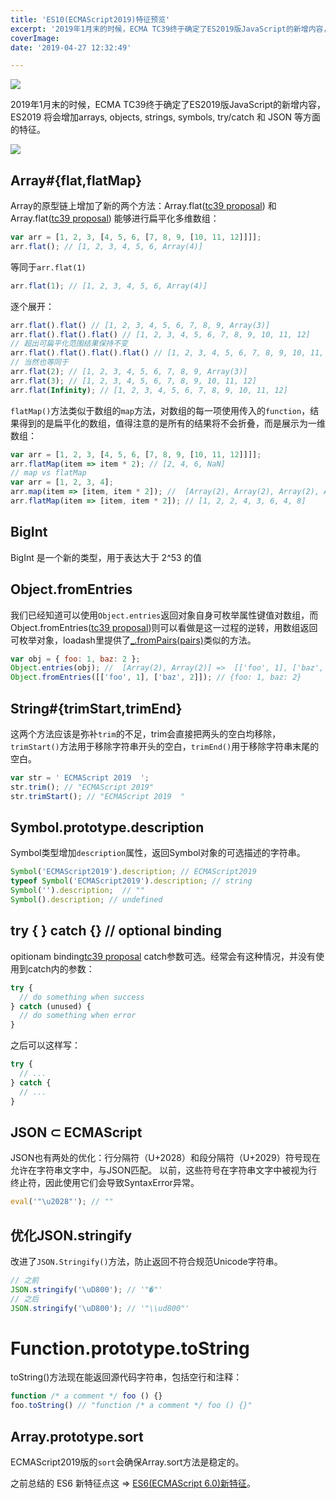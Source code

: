 ```yaml
---
title: 'ES10(ECMAScript2019)特征预览'
excerpt: '2019年1月末的时候，ECMA TC39终于确定了ES2019版JavaScript的新增内容，ES2019 将会增加arrays, objects, strings, symbols, try/catch 和 JSON 等方面的特征。'
coverImage:
date: '2019-04-27 12:32:49'

---
```



<!-- ---
title: ES10(ECMAScript2019)特征预览
date: 2019-04-27 12:32:49
tags: ES2019
--- -->

![](https://assets.wuxinhua.com//blog/assets/es10/es2019.png) 

 2019年1月末的时候，ECMA TC39终于确定了ES2019版JavaScript的新增内容，ES2019 将会增加arrays, objects, strings, symbols, try/catch 和 JSON 等方面的特征。

![](https://assets.wuxinhua.com//blog/assets/es10/mathias.png)

## Array#{flat,flatMap}

Array的原型链上增加了新的两个方法：Array.flat([tc39 proposal](https://tc39.github.io/proposal-flatMap/)) 和 Array.flat([tc39 proposal](https://tc39.github.io/proposal-flatMap/#sec-Array.prototype.flat)) 能够进行扁平化多维数组：

```javascript
var arr = [1, 2, 3, [4, 5, 6, [7, 8, 9, [10, 11, 12]]]]; 
arr.flat(); // [1, 2, 3, 4, 5, 6, Array(4)]
```
等同于`arr.flat(1)`

```javascript
arr.flat(1); // [1, 2, 3, 4, 5, 6, Array(4)]
```
逐个展开：

```javascript
arr.flat().flat() // [1, 2, 3, 4, 5, 6, 7, 8, 9, Array(3)]
arr.flat().flat().flat() // [1, 2, 3, 4, 5, 6, 7, 8, 9, 10, 11, 12]
// 超出可扁平化范围结果保持不变
arr.flat().flat().flat().flat() // [1, 2, 3, 4, 5, 6, 7, 8, 9, 10, 11, 12]
// 当然也等同于
arr.flat(2); // [1, 2, 3, 4, 5, 6, 7, 8, 9, Array(3)]
arr.flat(3); // [1, 2, 3, 4, 5, 6, 7, 8, 9, 10, 11, 12]
arr.flat(Infinity); // [1, 2, 3, 4, 5, 6, 7, 8, 9, 10, 11, 12]
```

`flatMap()`方法类似于数组的`map`方法，对数组的每一项使用传入的`function`，结果得到的是扁平化的数组，值得注意的是所有的结果将不会折叠，而是展示为一维数组：

```javascript
var arr = [1, 2, 3, [4, 5, 6, [7, 8, 9, [10, 11, 12]]]]; 
arr.flatMap(item => item * 2); // [2, 4, 6, NaN]
// map vs flatMap
var arr = [1, 2, 3, 4];
arr.map(item => [item, item * 2]); //  [Array(2), Array(2), Array(2), Array(2)]
arr.flatMap(item => [item, item * 2]); // [1, 2, 2, 4, 3, 6, 4, 8]
```

## BigInt

BigInt 是一个新的类型，用于表达大于 2^53 的值

## Object.fromEntries

我们已经知道可以使用`Object.entries`返回对象自身可枚举属性键值对数组，而Object.fromEntries([tc39 proposal](https://github.com/tc39/proposal-object-from-entries))则可以看做是这一过程的逆转，用数组返回可枚举对象，loadash里提供了[_.fromPairs(pairs)](https://lodash.com/docs/4.17.11#fromPairs)类似的方法。

```javascript
var obj = { foo: 1, baz: 2 };
Object.entries(obj); //  [Array(2), Array(2)] =>  [['foo', 1], ['baz', 2]]
Object.fromEntries([['foo', 1], ['baz', 2]]); // {foo: 1, baz: 2}
```

## String#{trimStart,trimEnd} 

这两个方法应该是弥补`trim`的不足，trim会直接把两头的空白均移除，`trimStart()`方法用于移除字符串开头的空白，`trimEnd()`用于移除字符串末尾的空白。

```javascript
var str = ' ECMAScript 2019  ';
str.trim(); // "ECMAScript 2019"
str.trimStart(); // "ECMAScript 2019  "
```

## Symbol.prototype.description

Symbol类型增加`description`属性，返回Symbol对象的可选描述的字符串。

```javascript
Symbol('ECMAScript2019').description; // ECMAScript2019
typeof Symbol('ECMAScript2019').description; // string
Symbol('').description;  // ""
Symbol().description; // undefined
```


## try { } catch {} // optional binding

opitionam binding[tc39 proposal](https://github.com/tc39/proposal-optional-catch-binding) catch参数可选。经常会有这种情况，并没有使用到catch内的参数：

```javascript
try {
  // do something when success
} catch (unused) {
  // do something when error
}

```
之后可以这样写：

```javascript
try {
  // ...
} catch {
  // ...
}
```

## JSON ⊂ ECMAScript

JSON也有两处的优化：行分隔符（U+2028）和段分隔符（U+2029）符号现在允许在字符串文字中，与JSON匹配。 以前，这些符号在字符串文字中被视为行终止符，因此使用它们会导致SyntaxError异常。
```javascript
eval('"\u2028"'); // ""
```

## 优化JSON.stringify 

改进了`JSON.Stringify()`方法，防止返回不符合规范Unicode字符串。

```javascript
// 之前
JSON.stringify('\uD800'); // '"�"'
// 之后
JSON.stringify('\uD800'); // '"\\ud800"'
```

# Function.prototype.toString

toString()方法现在能返回源代码字符串，包括空行和注释：
```javascript
function /* a comment */ foo () {}
foo.toString() // "function /* a comment */ foo () {}"

```
## Array.prototype.sort

ECMAScript2019版的`sort`会确保Array.sort方法是稳定的。

之前总结的 ES6 新特征点这 => [ES6(ECMAScript 6.0)新特征](https://wuxinhua.com/2017/08/28/The-es6-features-learning-notes/)。

